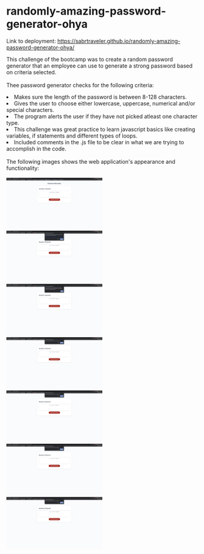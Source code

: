 # randomly-amazing-password-generator-ohya

Link to deployment: https://sabrtraveler.github.io/randomly-amazing-password-generator-ohya/<br>

This challenge of the bootcamp was to create a random password generator that an employee can use to generate a strong password based on criteria selected.<br><br>
Thee password generator checks for the following criteria:<br>
<li>Makes sure the length of the password is between 8-128 characters.<br>
<li>Gives the user to choose either lowercase, uppercase, numerical and/or special characters. <br>
<li>The program alerts the user if they have not picked atleast one character type.<br>
<li>This challenge was great practice to learn javascript basics like creating variables, if statements and different types of loops. <br>
<li>Included comments in the .js file to be clear in what we are trying to accomplish in the code.<br><br>
The following images shows the web application's appearance and functionality:<br><br> 
  <img src="./assets/images/1.png" style="width: 50%; max-width: 50%;">
  <img src="./assets/images/2.png" style="width: 50%; max-width: 50%;">
  <img src="./assets/images/3.png" style="width: 50%; max-width: 50%;">
  <img src="./assets/images/4.png" style="width: 50%; max-width: 50%;">
  <img src="./assets/images/5.png" style="width: 50%; max-width: 50%;">
  <img src="./assets/images/6.png" style="width: 50%; max-width: 50%;">
  <img src="./assets/images/7.png" style="width: 50%; max-width: 50%;">

